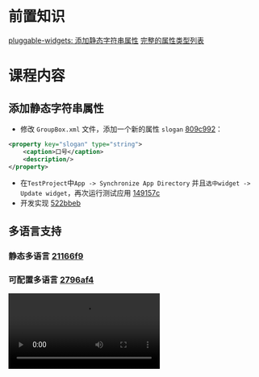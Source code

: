 # 前置知识

[pluggable-widgets: 添加静态字符串属性](https://docs.mendix.com/howto/extensibility/create-a-pluggable-widget-one/#34-adding-the-attribute)
[完整的属性类型列表](https://docs.mendix.com/apidocs-mxsdk/apidocs/pluggable-widgets-property-types/)

# 课程内容

## 添加静态字符串属性

- 修改 `GroupBox.xml` 文件，添加一个新的属性 `slogan` [809c992](https://github.com/engalar/mendix-training/commit/809c9924f878c0abc7d401fd14b366908c9933d8)：

```xml
<property key="slogan" type="string">
    <caption>口号</caption>
    <description/>
</property>
```

- 在`TestProject`中`App -> Synchronize App Directory` 并且`选中widget -> Update widget`，再次运行测试应用 [149157c](https://github.com/engalar/mendix-training/commit/149157ce86c2fcb8c3ef475e359376caed685677)
- 开发实现 [522bbeb](https://github.com/engalar/mendix-training/commit/522bbeb2e3c38b191596d4b59ef9820f4b23f8aa)

## 多语言支持

### 静态多语言 [21166f9](https://github.com/engalar/mendix-training/commit/21166f9bf901f6886b472323526b328672f2215d)

### 可配置多语言 [2796af4](https://github.com/engalar/mendix-training/commit/2796af4733fc0a8a8e038034f0a58d7cf53ce945)

<video controls src="../asset/i18.mp4" title="Title"></video>
